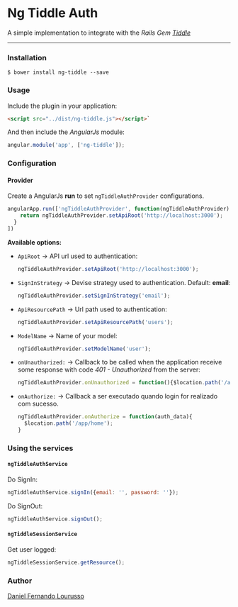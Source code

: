 # Ng Tiddle Auth

A simple implementation to integrate with the *Rails Gem [Tiddle](https://github.com/adamniedzielski/tiddle)*

---
### Installation

    $ bower install ng-tiddle --save

### Usage

Include the plugin in your application:

```html
<script src="../dist/ng-tiddle.js"></script>`
```

And then include the *AngularJs* module:

```javascript
angular.module('app', ['ng-tiddle']);
```

### Configuration

#### Provider

Create a AngularJs **run** to set `ngTiddleAuthProvider` configurations.

```javascript
angularApp.run(['ngTiddleAuthProvider', function(ngTiddleAuthProvider) {
    return ngTiddleAuthProvider.setApiRoot('http://localhost:3000');
  }
])
```

**Available options:**

* `ApiRoot` -> API url used to authentication:

  ```javascript
  ngTiddleAuthProvider.setApiRoot('http://localhost:3000');
  ```

* `SignInStrategy` -> Devise strategy used to authentication. Default: **email**:

  ```javascript
  ngTiddleAuthProvider.setSignInStrategy('email');
  ```

* `ApiResourcePath` -> Url path used to authentication:

  ```javascript
  ngTiddleAuthProvider.setApiResourcePath('users');
  ```

* `ModelName` -> Name of your model:

  ```javascript
  ngTiddleAuthProvider.setModelName('user');
  ```

* `onUnauthorized:` -> Callback to be called when the application receive some response with code *401 - Unauthorized* from the server:

  ```javascript
  ngTiddleAuthProvider.onUnauthorized = function(){$location.path('/auth/login');}
  ```

* `onAuthorize:` -> Callback a ser executado quando login for realizado com sucesso.

  ```javascript
  ngTiddleAuthProvider.onAuthorize = function(auth_data){
    $location.path('/app/home');
  }
  ```

### Using the services

#### `ngTiddleAuthService`

Do SignIn:

```javascript
ngTiddleAuthService.signIn({email: '', password: ''});
```

Do SignOut:

```javascript
ngTiddleAuthService.signOut();
```

#### `ngTiddleSessionService`

Get user logged:

```javascript
ngTiddleSessionService.getResource();
```

### Author

[Daniel Fernando Lourusso](http://dflourusso.com.br)
